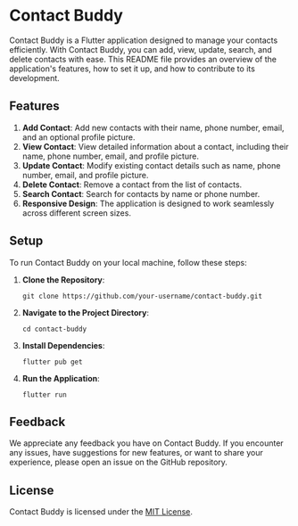 # Contact Buddy

Contact Buddy is a Flutter application designed to manage your contacts efficiently. With Contact Buddy, you can add, view, update, search, and delete contacts with ease. This README file provides an overview of the application's features, how to set it up, and how to contribute to its development.

## Features

1. **Add Contact**: Add new contacts with their name, phone number, email, and an optional profile picture.
2. **View Contact**: View detailed information about a contact, including their name, phone number, email, and profile picture.
3. **Update Contact**: Modify existing contact details such as name, phone number, email, and profile picture.
4. **Delete Contact**: Remove a contact from the list of contacts.
5. **Search Contact**: Search for contacts by name or phone number.
6. **Responsive Design**: The application is designed to work seamlessly across different screen sizes.

## Setup

To run Contact Buddy on your local machine, follow these steps:

1. **Clone the Repository**: 
   ```
   git clone https://github.com/your-username/contact-buddy.git
   ```

2. **Navigate to the Project Directory**:
   ```
   cd contact-buddy
   ```

3. **Install Dependencies**:
   ```
   flutter pub get
   ```

4. **Run the Application**:
   ```
   flutter run
   ```


## Feedback

We appreciate any feedback you have on Contact Buddy. If you encounter any issues, have suggestions for new features, or want to share your experience, please open an issue on the GitHub repository.

## License

Contact Buddy is licensed under the [MIT License](LICENSE).
